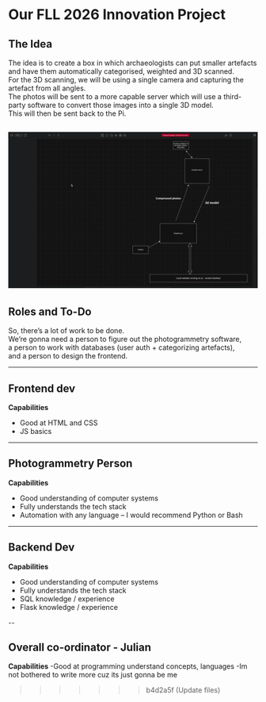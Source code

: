 # Our FLL 2026 Innovation Project

## The Idea

The idea is to create a box in which archaeologists can put smaller artefacts and have them automatically categorised, weighted and 3D scanned.  
For the 3D scanning, we will be using a single camera and capturing the artefact from all angles.  
The photos will be sent to a more capable server which will use a third-party software to convert those images into a single 3D model.  
This will then be sent back to the Pi.

![diagram](diagram.png)
---

## Roles and To-Do

So, there’s a lot of work to be done.  
We’re gonna need a person to figure out the photogrammetry software,  
a person to work with databases (user auth + categorizing artefacts),  
and a person to design the frontend.

---

## Frontend dev

**Capabilities**
- Good at HTML and CSS  
- JS basics

---

## Photogrammetry Person

**Capabilities**
- Good understanding of computer systems  
- Fully understands the tech stack  
- Automation with any language – I would recommend Python or Bash

---

## Backend Dev

**Capabilities**
- Good understanding of computer systems  
- Fully understands the tech stack  
- SQL knowledge / experience  
- Flask knowledge / experience

--

## Overall co-ordinator - Julian

**Capabilities**
-Good at programming understand concepts, languages
-Im not bothered to write more cuz its just gonna be me



>>>>>>> b4d2a5f (Update files)
